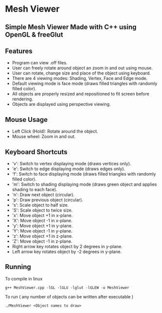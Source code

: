 # Mesh Viewer
## Simple Mesh Viewer Made with C++ using OpenGL & freeGlut

## Features
- Program can view .off files.
- User can freely rotate around object an zoom in and out using mouse.
- User can rotate, change size and place of the object using keyboard.
- There are 4 viewing modes: Shading, Vertex, Face and Edge mode.
- Default viewing mode is face mode (draws filled triangles with randomly filled color).
- All objects are properly resized and repositioned to fit screen before rendering.
- Objects are displayed using perspective viewing.

## Mouse Usage
- Left Click (Hold): Rotate around the object.
- Mouse wheel: Zoom in and out.

## Keyboard Shortcuts
- 'v': Switch to vertex displaying mode (draws vertices only).
- 'e': Switch to edge displaying mode (draws edges only).
- 'f': Switch to face displaying mode (draws filled triangles with randomly filled color).
- 'm': Switch to shading displaying mode (draws green object and applies shading to each face).
- 'n': Draw next object (circular).
- 'p': Draw previous object (circular).
- 's': Scale object to half size.
- 'S': Scale object to twice size.
- 'x': Move object +1 in x-plane.
- 'X': Move object -1 in x-plane.
- 'y': Move object +1 in y-plane.
- 'Y': Move object -1 in y-plane.
- 'z': Move object +1 in z-plane.
- 'Z': Move object -1 in z-plane.
- Right arrow key rotates object by 2 degrees in y-plane.
- Left arrow key rotates object by -2 degrees in y-plane.

## Running
To compile in linux
```
g++ MeshViewer.cpp -lGL -lGLU -lglut -lGLEW -o MeshViewer
```
To run ( any number of objects can be written after executable )
```
./MeshViewer <Object names to draw>
```
